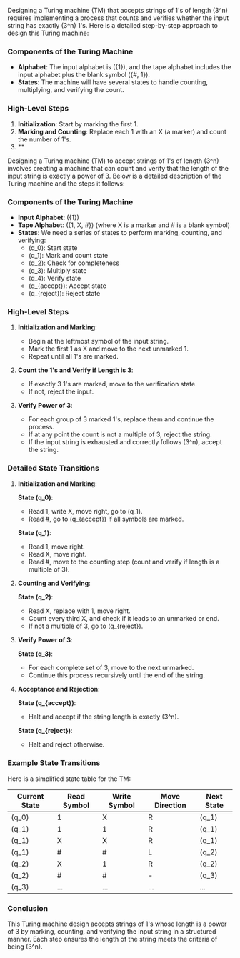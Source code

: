 Designing a Turing machine (TM) that accepts strings of 1's of length \(3^n\) requires implementing a process that counts and verifies whether the input string has exactly \(3^n\) 1's. Here is a detailed step-by-step approach to design this Turing machine:

### Components of the Turing Machine

- **Alphabet**: The input alphabet is \(\{1\}\), and the tape alphabet includes the input alphabet plus the blank symbol \(\{\#, 1\}\).
- **States**: The machine will have several states to handle counting, multiplying, and verifying the count.

### High-Level Steps

1. **Initialization**: Start by marking the first 1.
2. **Marking and Counting**: Replace each 1 with an X (a marker) and count the number of 1's.
3. **

Designing a Turing machine (TM) to accept strings of 1's of length \(3^n\) involves creating a machine that can count and verify that the length of the input string is exactly a power of 3. Below is a detailed description of the Turing machine and the steps it follows:

### Components of the Turing Machine

- **Input Alphabet**: \(\{1\}\)
- **Tape Alphabet**: \(\{1, X, \#\}\) (where X is a marker and \# is a blank symbol)
- **States**: We need a series of states to perform marking, counting, and verifying:
  - \(q_0\): Start state
  - \(q_1\): Mark and count state
  - \(q_2\): Check for completeness
  - \(q_3\): Multiply state
  - \(q_4\): Verify state
  - \(q_{accept}\): Accept state
  - \(q_{reject}\): Reject state

### High-Level Steps

1. **Initialization and Marking**:
   - Begin at the leftmost symbol of the input string.
   - Mark the first 1 as X and move to the next unmarked 1.
   - Repeat until all 1's are marked.

2. **Count the 1's and Verify if Length is 3**:
   - If exactly 3 1's are marked, move to the verification state.
   - If not, reject the input.

3. **Verify Power of 3**:
   - For each group of 3 marked 1's, replace them and continue the process.
   - If at any point the count is not a multiple of 3, reject the string.
   - If the input string is exhausted and correctly follows \(3^n\), accept the string.

### Detailed State Transitions

1. **Initialization and Marking**:

   **State \(q_0\)**:
   - Read 1, write X, move right, go to \(q_1\).
   - Read \#, go to \(q_{accept}\) if all symbols are marked.

   **State \(q_1\)**:
   - Read 1, move right.
   - Read X, move right.
   - Read \#, move to the counting step (count and verify if length is a multiple of 3).

2. **Counting and Verifying**:

   **State \(q_2\)**:
   - Read X, replace with 1, move right.
   - Count every third X, and check if it leads to an unmarked or end.
   - If not a multiple of 3, go to \(q_{reject}\).

3. **Verify Power of 3**:

   **State \(q_3\)**:
   - For each complete set of 3, move to the next unmarked.
   - Continue this process recursively until the end of the string.

4. **Acceptance and Rejection**:

   **State \(q_{accept}\)**:
   - Halt and accept if the string length is exactly \(3^n\).

   **State \(q_{reject}\)**:
   - Halt and reject otherwise.

### Example State Transitions

Here is a simplified state table for the TM:

| Current State | Read Symbol | Write Symbol | Move Direction | Next State |
|---------------|-------------|--------------|----------------|------------|
| \(q_0\)       | 1           | X            | R              | \(q_1\)    |
| \(q_1\)       | 1           | 1            | R              | \(q_1\)    |
| \(q_1\)       | X           | X            | R              | \(q_1\)    |
| \(q_1\)       | \#          | \#           | L              | \(q_2\)    |
| \(q_2\)       | X           | 1            | R              | \(q_2\)    |
| \(q_2\)       | \#          | \#           | -              | \(q_3\)    |
| \(q_3\)       | ...         | ...          | ...            | ...        |

### Conclusion

This Turing machine design accepts strings of 1's whose length is a power of 3 by marking, counting, and verifying the input string in a structured manner. Each step ensures the length of the string meets the criteria of being \(3^n\).
